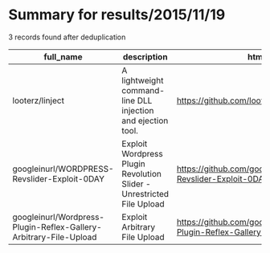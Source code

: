 
# Summary for results/2015/11/19
    
3 records found after deduplication

| full_name | description | html_url | matched_list | matched_count | pushed_at | size | stargazers_count | language | forks_count |
|-------------------------------------------------------------------|-----------------------------------------------------------------------|--------------------------------------------------------------------------------------|-----------------------|-----------------|---------------------------|--------|--------------------|------------|---------------|
| looterz/linject | A lightweight command-line DLL injection and ejection tool. | https://github.com/looterz/linject | ['command injection'] | 1 | 2015-11-19 22:52:23+00:00 | 12 | 10 | C++ | 3 |
| googleinurl/WORDPRESS-Revslider-Exploit-0DAY | Exploit Wordpress Plugin Revolution Slider - Unrestricted File Upload | https://github.com/googleinurl/WORDPRESS-Revslider-Exploit-0DAY | ['0day', 'exploit'] | 2 | 2015-11-19 22:11:46+00:00 | 6 | 21 | PHP | 22 |
| googleinurl/Wordpress-Plugin-Reflex-Gallery-Arbitrary-File-Upload | Exploit Arbitrary File Upload | https://github.com/googleinurl/Wordpress-Plugin-Reflex-Gallery-Arbitrary-File-Upload | ['exploit'] | 1 | 2015-11-19 22:12:24+00:00 | 3 | 2 | PHP | 5 |
